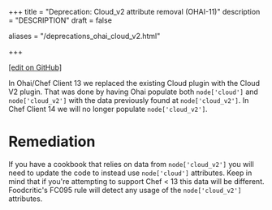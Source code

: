 +++
title = "Deprecation: Cloud_v2 attribute removal (OHAI-11)"
description = "DESCRIPTION"
draft = false

aliases = "/deprecations_ohai_cloud_v2.html"


  
    
    
    
    
+++    

[\[edit on
GitHub\]](https://github.com/chef/chef-web-docs/blob/master/chef_master/source/deprecations_ohai_cloud_v2.rst)

<meta name="robots" content="noindex">

In Ohai/Chef Client 13 we replaced the existing Cloud plugin with the
Cloud V2 plugin. That was done by having Ohai populate both
`node['cloud']` and `node['cloud_v2']` with the data previously found at
`node['cloud_v2']`. In Chef Client 14 we will no longer populate
`node['cloud_v2']`.

Remediation
===========

If you have a cookbook that relies on data from `node['cloud_v2']` you
will need to update the code to instead use `node['cloud']` attributes.
Keep in mind that if you're attempting to support Chef \< 13 this data
will be different. Foodcritic's FC095 rule will detect any usage of the
`node['cloud_v2']` attributes.
